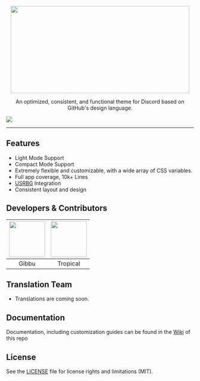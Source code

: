 <p align="center">
  <img align="center" width="480px" height="234" src="https://cdn.discordapp.com/attachments/612057164038799362/793198663559413790/NordicSlate.png"></img>
</p>
<p align="center">An optimized, consistent, and functional theme for Discord based on GitHub's design language.</p>

![](https://cdn.discordapp.com/attachments/612057164038799362/793191498979082250/unknown.png)

---

## Features
* Light Mode Support
* Compact Mode Support
* Extremely flexible and customizable, with a wide array of CSS variables.
* Full app coverage, 10k+ Lines
* [USRBG](http://github.com/discord-Custom-Covers/usrbg/) Integration
* Consistent layout and design

## Developers & Contributors

| <a href="https://github.com/Gibbu" target="_blank"> <img src="https://avatars3.githubusercontent.com/u/20338746?s=460&u=d9ebab4f6f0f5221390bca1eaf8f191acd275afe&v=4" alt="" width="96px" height="96px"> </a> | <a href="https://github.com/Tropix126" target="_blank"> <img src="https://avatars1.githubusercontent.com/u/42101043?s=460&u=f44f07cf7122e1ba61a9e9e8ca83d133c741d011&v=4" alt="" width="96px" height="96px"> </a> |
|:-:|:-:|
| Gibbu | Tropical |

## Translation Team

* Translations are coming soon.

## Documentation

Documentation, including customization guides can be found in the [Wiki](https://github.com/DiscordStyles/Slate/wiki) of this repo

## License

See the [LICENSE](https://github.com/DiscordStyles/Slate/blob/master/LICENSE.md) file for license rights and limitations (MIT).
